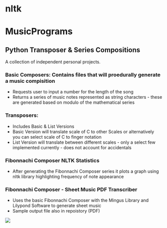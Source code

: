 # nltk
# MusicPrograms

## Python Transposer &amp; Series Compositions

A collection of independent personal projects.

### Basic Composers: Contains files that will proedurally generate a music compisition 
- Requests user to input a number for the length of the song
- Returns a series of music notes represented as string characters - these are generated based on modulo of the mathematical series

### Transposers: 
- Includes Basic & List Versions
- Basic Version will translate scale of C to other Scales or alternatively you can select scale of C to finger notation
- List Version will translate between different scales - only a select few implemented currently - does not account for accidentals

### Fibonnachi Composer NLTK Statistics
- After generating the Fibonnachi Composer series it plots a graph using nltk library highlighting frequency of note appearance

### Fibonnachi Composer - Sheet Music PDF Transcriber
- Uses the basic Fibonnachi Composer with the Mingus Library and Lilypond Software to generate sheet music
- Sample output file also in repoistory (PDF)

<img src="https://github.com/daniel40392/MusicPrograms/blob/master/Fibonacci%20Series.png"/>
